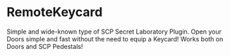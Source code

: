 # RemoteKeycard

Simple and wide-known type of SCP Secret Laboratory Plugin. Open your Doors simple and fast without the need to equip a Keycard!
Works both on Doors and SCP Pedestals!
